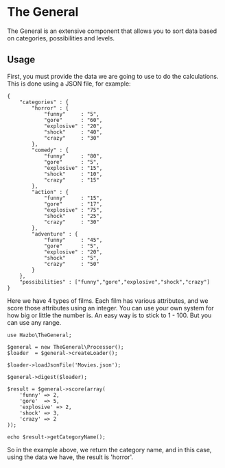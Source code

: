 # The General
The General is an extensive component that allows you to sort data based on categories,
possibilities and levels.

## Usage
First, you must provide the data we are going to use to do the calculations.
This is done using a JSON file, for example:

	{
		"categories" : {
			"horror" : {
				"funny" 	: "5",
				"gore" 		: "60",
				"explosive" : "20",
				"shock" 	: "40",
				"crazy" 	: "30"
			},
			"comedy" : {
				"funny" 	: "80",
				"gore" 		: "5",
				"explosive" : "15",
				"shock" 	: "10",
				"crazy" 	: "15"
			},
			"action" : {
				"funny" 	: "15",
				"gore" 		: "17",
				"explosive" : "75",
				"shock" 	: "25",
				"crazy" 	: "30"
			},
			"adventure" : {
				"funny" 	: "45",
				"gore" 		: "5",
				"explosive" : "20",
				"shock" 	: "5",
				"crazy" 	: "50"
			}
		},
		"possibilities" : ["funny","gore","explosive","shock","crazy"]
	}

Here we have 4 types of films. Each film has various attributes, and we score
those attributes using an integer. You can use your own system for how big or little
the number is. An easy way is to stick to 1 - 100. But you can use any range.

	use Hazbo\TheGeneral;

	$general = new TheGeneral\Processor();
	$loader  = $general->createLoader();

	$loader->loadJsonFile('Movies.json');

	$general->digest($loader);

	$result = $general->score(array(
		'funny' => 2,
		'gore'  => 5,
		'explosive' => 2,
		'shock' => 3,
		'crazy' => 2
	));

	echo $result->getCategoryName();

So in the example above, we return the category name, and in this case, using the data we have, the result
is 'horror'.
